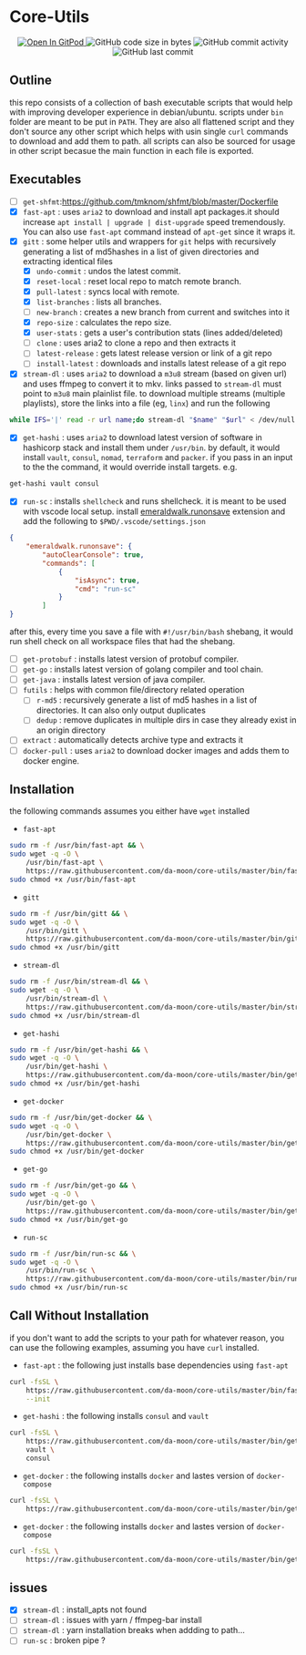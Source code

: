 # Core-Utils

<p align="center">
  <a href="https://gitpod.io#https://github.com/da-moon/core-utils">
    <img src="https://img.shields.io/badge/open%20in-gitpod-blue?logo=gitpod" alt="Open In GitPod">
  </a>
  <img src="https://img.shields.io/github/languages/code-size/da-moon/core-utils" alt="GitHub code size in bytes">
  <img src="https://img.shields.io/github/commit-activity/w/da-moon/core-utils" alt="GitHub commit activity">
  <img src="https://img.shields.io/github/last-commit/da-moon/core-utils/master" alt="GitHub last commit">
</p>

## Outline

this repo consists of a collection of bash executable scripts that would help with improving developer experience in debian/ubuntu.
scripts under `bin` folder are meant to be put in `PATH`. 
They are also all flattened script and they don't source
any other script which helps with usin single `curl` commands to download and add them to path. 
all scripts can also be sourced for usage in other script becasue the main function in each file is exported.

## Executables

- [ ] `get-shfmt`:https://github.com/tmknom/shfmt/blob/master/Dockerfile
- [x] `fast-apt` : uses `aria2`  to download and install apt packages.it should increase `apt install | upgrade | dist-upgrade` 
speed tremendously. You can also use `fast-apt` command instead of `apt-get` since it wraps it. 
- [x] `gitt` : some helper utils and wrappers for `git`
helps with recursively generating a list of md5hashes in a list of given directories and extracting identical files
    - [x] `undo-commit` : undos the latest commit.
    - [x] `reset-local` : reset local repo to match remote branch.
    - [x] `pull-latest` : syncs local with remote.
    - [x] `list-branches` : lists all branches.
    - [ ] `new-branch` : creates a new branch from current and switches into it
    - [x] `repo-size` : calculates the repo size.
    - [x] `user-stats` : gets a user's contribution stats (lines added/deleted)
    - [ ] `clone` : uses aria2 to clone a repo and then extracts it
    - [ ] `latest-release` : gets latest release version or link of a git repo
    - [ ] `install-latest` : downloads and installs latest release of a git repo
- [x] `stream-dl` : uses `aria2` to download a `m3u8` stream (based on given url) and uses ffmpeg to convert it to mkv.
links passed to `stream-dl` must point to `m3u8` main plainlist file. to download multiple streams (multiple playlists),
store the links into a file (eg, `linx`) and run the following 

```bash
while IFS='|' read -r url name;do stream-dl "$name" "$url" < /dev/null ; done <linx
```

- [x] `get-hashi` : uses `aria2` to download latest version of software in hashicorp stack and install them under `/usr/bin`.
by default, it would install `vault`, `consul`, `nomad`, `terraform` and `packer`. if you pass in an input to the 
the command, it would override install targets. e.g.

```bash
get-hashi vault consul
```

- [x] `run-sc` : installs `shellcheck` and runs shellcheck. it is meant to be used with vscode
local setup. install [emeraldwalk.runonsave](https://marketplace.visualstudio.com/items?itemName=emeraldwalk.RunOnSave)
extension and add the following to `$PWD/.vscode/settings.json`

```json
{
    "emeraldwalk.runonsave": {
        "autoClearConsole": true,
        "commands": [
            {
                "isAsync": true,
                "cmd": "run-sc"
            }
        ]
}
```

after this, every time you save a file with `#!/usr/bin/bash` shebang, it would run shell check on all
workspace files that had the shebang.

- [ ] `get-protobuf` : installs latest version of protobuf compiler.
- [ ] `get-go` : installs latest version of golang compiler and tool chain.
- [ ] `get-java` : installs latest version of java compiler.
- [ ] `futils` : helps with common file/directory related operation
    - [ ] `r-md5` : recursively generate a list of md5 hashes in a list of directories. It can also only output duplicates
    - [ ] `dedup` : remove duplicates in multiple dirs in case they already exist in an origin directory
- [ ] `extract` : automatically detects archive type and extracts it
- [ ] `docker-pull` : uses `aria2`  to download docker images and adds them to docker engine.

## Installation

the following commands assumes you either have `wget` installed

- `fast-apt`

```bash
sudo rm -f /usr/bin/fast-apt && \
sudo wget -q -O \
    /usr/bin/fast-apt \
    https://raw.githubusercontent.com/da-moon/core-utils/master/bin/fast-apt && \
sudo chmod +x /usr/bin/fast-apt
```

- `gitt`

```bash
sudo rm -f /usr/bin/gitt && \
sudo wget -q -O \
    /usr/bin/gitt \
    https://raw.githubusercontent.com/da-moon/core-utils/master/bin/gitt && \
sudo chmod +x /usr/bin/gitt
```

- `stream-dl`

```bash
sudo rm -f /usr/bin/stream-dl && \
sudo wget -q -O \
    /usr/bin/stream-dl \
    https://raw.githubusercontent.com/da-moon/core-utils/master/bin/stream-dl && \
sudo chmod +x /usr/bin/stream-dl
```

- `get-hashi`

```bash
sudo rm -f /usr/bin/get-hashi && \
sudo wget -q -O \
    /usr/bin/get-hashi \
    https://raw.githubusercontent.com/da-moon/core-utils/master/bin/get-hashi && \
sudo chmod +x /usr/bin/get-hashi
```

- `get-docker`

```bash
sudo rm -f /usr/bin/get-docker && \
sudo wget -q -O \
    /usr/bin/get-docker \
    https://raw.githubusercontent.com/da-moon/core-utils/master/bin/get-docker && \
sudo chmod +x /usr/bin/get-docker
```

- `get-go`

```bash
sudo rm -f /usr/bin/get-go && \
sudo wget -q -O \
    /usr/bin/get-go \
    https://raw.githubusercontent.com/da-moon/core-utils/master/bin/get-go && \
sudo chmod +x /usr/bin/get-go
```

- `run-sc`

```bash
sudo rm -f /usr/bin/run-sc && \
sudo wget -q -O \
    /usr/bin/run-sc \
    https://raw.githubusercontent.com/da-moon/core-utils/master/bin/run-sc && \
sudo chmod +x /usr/bin/run-sc
```

## Call Without Installation

if you don't want to add the scripts to your path for whatever reason, you can use the following examples, assuming you have `curl` installed.

- `fast-apt` : the following just installs base dependencies using `fast-apt`

```bash
curl -fsSL \
    https://raw.githubusercontent.com/da-moon/core-utils/master/bin/fast-apt | sudo bash -s -- \
    --init
```

- `get-hashi` : the following installs `consul` and `vault`

```bash
curl -fsSL \
    https://raw.githubusercontent.com/da-moon/core-utils/master/bin/get-hashi | sudo bash -s -- \
    vault \
    consul
```

- `get-docker` : the following installs `docker` and lastes version of `docker-compose`

```bash
curl -fsSL \
    https://raw.githubusercontent.com/da-moon/core-utils/master/bin/get-docker | sudo bash -s -- 
```

- `get-docker` : the following installs `docker` and lastes version of `docker-compose`

```bash
curl -fsSL \
    https://raw.githubusercontent.com/da-moon/core-utils/master/bin/get-go | sudo bash -s -- 
```

## issues

- [x] `stream-dl` : install_apts not found
- [ ] `stream-dl` : issues with yarn / ffmpeg-bar install
- [ ] `stream-dl` : yarn installation breaks when addding to path...
- [ ] `run-sc` : broken pipe ?
